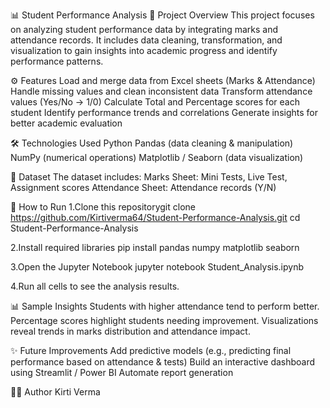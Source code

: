 📊 Student Performance Analysis
📌 Project Overview
This project focuses on analyzing student performance data by integrating marks and attendance records. It includes data cleaning, transformation, and visualization to gain insights into academic progress and identify performance patterns.

⚙️ Features
Load and merge data from Excel sheets (Marks & Attendance)
Handle missing values and clean inconsistent data
Transform attendance values (Yes/No → 1/0)
Calculate Total and Percentage scores for each student
Identify performance trends and correlations
Generate insights for better academic evaluation

🛠️ Technologies Used
Python
Pandas (data cleaning & manipulation)
NumPy (numerical operations)
Matplotlib / Seaborn (data visualization)

📂 Dataset
The dataset includes:
Marks Sheet: Mini Tests, Live Test, Assignment scores
Attendance Sheet: Attendance records (Y/N)

🚀 How to Run
1.Clone this repositorygit clone https://github.com/Kirtiverma64/Student-Performance-Analysis.git
cd Student-Performance-Analysis

2.Install required libraries
pip install pandas numpy matplotlib seaborn

3.Open the Jupyter Notebook
jupyter notebook Student_Analysis.ipynb

4.Run all cells to see the analysis results.

📊 Sample Insights
Students with higher attendance tend to perform better.
Percentage scores highlight students needing improvement.
Visualizations reveal trends in marks distribution and attendance impact.

✨ Future Improvements
Add predictive models (e.g., predicting final performance based on attendance & tests)
Build an interactive dashboard using Streamlit / Power BI
Automate report generation

👩‍💻 Author
Kirti Verma
